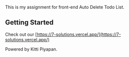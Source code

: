 This is my assignment for front-end Auto Delete Todo List.

## Getting Started

Check out our [https://7-solutions.vercel.app/](https://7-solutions.vercel.app/)

Powered by Kitti Piyapan.
